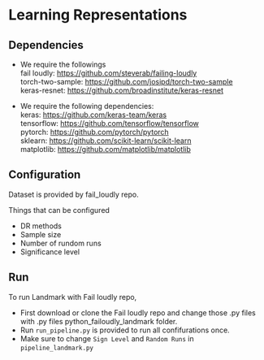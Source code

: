 

# Learning Representations

## Dependencies 

* We require the followings<br>
fail loudly: https://github.com/steverab/failing-loudly<br>
torch-two-sample: https://github.com/josipd/torch-two-sample<br>
keras-resnet: https://github.com/broadinstitute/keras-resnet<br>



* We require the following dependencies:<br>
keras: https://github.com/keras-team/keras<br>
tensorflow: https://github.com/tensorflow/tensorflow<br>
pytorch: https://github.com/pytorch/pytorch<br>
sklearn: https://github.com/scikit-learn/scikit-learn<br>
matplotlib: https://github.com/matplotlib/matplotlib


## Configuration <br>
Dataset is provided by fail_loudly repo.

Things that can be configured <br>
* DR methods
* Sample size
* Number of rundom runs
* Significance level



## Run

To run Landmark with Fail loudly repo,
* First download or clone the Fail loudly repo and change those .py files with .py files python_failoudly_landmark folder. 
* Run `run_pipeline.py` is provided to run all confifurations once.
* Make sure to change `Sign Level` and `Random Runs` in `pipeline_landmark.py`
